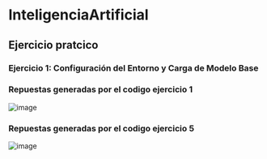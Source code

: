 # InteligenciaArtificial
## Ejercicio pratcico 
### Ejercicio 1: Configuración del Entorno y Carga de Modelo Base
### Repuestas generadas por el codigo ejercicio 1
![image](https://github.com/user-attachments/assets/1390f585-d471-47b5-9fbb-dab838d507a8)


### Repuestas generadas por el codigo ejercicio 5

![image](https://github.com/user-attachments/assets/547d998c-bade-47ed-b4eb-5cbb2cbe4019)

